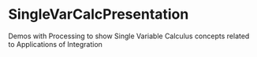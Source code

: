 # SingleVarCalcPresentation
Demos with Processing to show Single Variable Calculus concepts related to Applications of Integration
